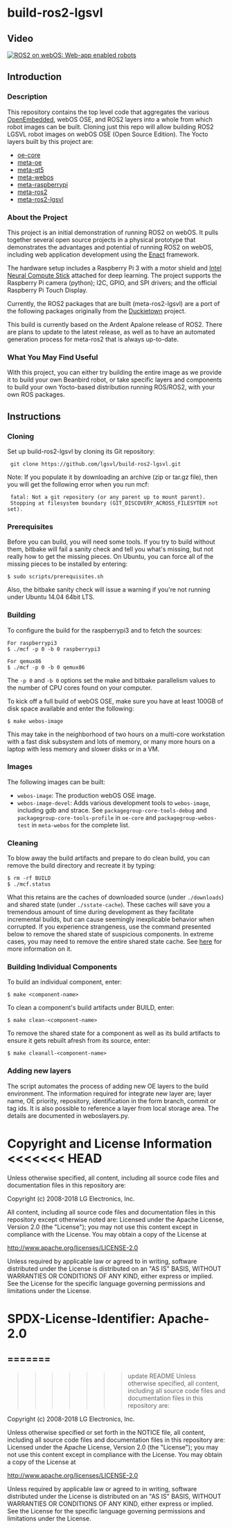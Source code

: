 

build-ros2-lgsvl
================

## Video

[![ROS2 on webOS: Web-app enabled robots](http://img.youtube.com/vi/lCGa7LkDNp0/0.jpg)](http://www.youtube.com/watch?v=lCGa7LkDNp0)



## Introduction

### Description

This repository contains the top level code that aggregates the various [OpenEmbedded](http://openembedded.org), webOS OSE, and ROS2 layers into a whole from which robot images can be built. Cloning just this repo will allow building ROS2 LGSVL robot images on webOS OSE (Open Source Edition). The Yocto layers built by this project are:

* [oe-core](https://github.com/openembedded/openembedded-core)
* [meta-oe](https://github.com/openembedded/meta-openembedded)
* [meta-qt5](https://github.com/meta-qt5/meta-qt5)
* [meta-webos](https://github.com/webosose/meta-webosose)
* [meta-raspberrypi](http://git.yoctoproject.org/cgit.cgi/meta-raspberrypi)
* [meta-ros2](https://github.com/lgsvl/meta-ros2)
* [meta-ros2-lgsvl](https://github.com/lgsvl/meta-ros2-lgsvl)

### About the Project

This project is an initial demonstration of running ROS2 on webOS. It pulls together several open source projects in a physical prototype that demonstrates the advantages and potential of running ROS2 on webOS, including web application development using the [Enact](https://enactjs.com/) framework. 

The hardware setup includes a Raspberry Pi 3 with a motor shield and [Intel Neural Compute Stick](https://developer.movidius.com/) attached for deep learning. The project supports the Raspberry Pi camera (python); I2C, GPIO, and SPI drivers; and the official Raspberry Pi Touch Display.

Currently, the ROS2 packages that are built (meta-ros2-lgsvl) are a port of the following packages originally from the [Duckietown](http://duckietown.org/) project.

This build is currently based on the Ardent Apalone release of ROS2. There are plans to update to the latest release, as well as to have an automated generation process for meta-ros2 that is always up-to-date.

### What You May Find Useful

With this project, you can either try building the entire image as we provide it to build your own Beanbird robot, or take specific layers and components to build your own Yocto-based distribution running ROS/ROS2, with your own ROS packages.	



## Instructions

### Cloning

Set up build-ros2-lgsvl by cloning its Git repository:

     git clone https://github.com/lgsvl/build-ros2-lgsvl.git

Note: If you populate it by downloading an archive (zip or tar.gz file), then you will get the following error when you run mcf:

     fatal: Not a git repository (or any parent up to mount parent).
     Stopping at filesystem boundary (GIT_DISCOVERY_ACROSS_FILESYTEM not set).


### Prerequisites
Before you can build, you will need some tools.  If you try to build without them, bitbake will fail a sanity check and tell you what's missing, but not really how to get the missing pieces. On Ubuntu, you can force all of the missing pieces to be installed by entering:

    $ sudo scripts/prerequisites.sh

Also, the bitbake sanity check will issue a warning if you're not running under Ubuntu 14.04 64bit LTS.


### Building
To configure the build for the raspberrypi3 and to fetch the sources:

    For raspberrypi3
    $ ./mcf -p 0 -b 0 raspberrypi3

    For qemux86
    $ ./mcf -p 0 -b 0 qemux86

The `-p 0` and `-b 0` options set the make and bitbake parallelism values to the number of CPU cores found on your computer.

To kick off a full build of webOS OSE, make sure you have at least 100GB of disk space available and enter the following:

    $ make webos-image

This may take in the neighborhood of two hours on a multi-core workstation with a fast disk subsystem and lots of memory, or many more hours on a laptop with less memory and slower disks or in a VM.


### Images
The following images can be built:

- `webos-image`: The production webOS OSE image.
- `webos-image-devel`: Adds various development tools to `webos-image`, including gdb and strace. See `packagegroup-core-tools-debug` and `packagegroup-core-tools-profile` in `oe-core` and `packagegroup-webos-test` in `meta-webos` for the complete list.


### Cleaning
To blow away the build artifacts and prepare to do clean build, you can remove the build directory and recreate it by typing:

    $ rm -rf BUILD
    $ ./mcf.status

What this retains are the caches of downloaded source (under `./downloads`) and shared state (under `./sstate-cache`). These caches will save you a tremendous amount of time during development as they facilitate incremental builds, but can cause seemingly inexplicable behavior when corrupted. If you experience strangeness, use the command presented below to remove the shared state of suspicious components. In extreme cases, you may need to remove the entire shared state cache. See [here](https://www.yoctoproject.org/docs/current/ref-manual/ref-manual.html#shared-state-cache) for more information on it.


### Building Individual Components
To build an individual component, enter:

    $ make <component-name>

To clean a component's build artifacts under BUILD, enter:

    $ make clean-<component-name>

To remove the shared state for a component as well as its build artifacts to ensure it gets rebuilt afresh from its source, enter:

    $ make cleanall-<component-name>

### Adding new layers
The script automates the process of adding new OE layers to the build environment.  The information required for integrate new layer are; layer name, OE priority, repository, identification in the form branch, commit or tag ids. It is also possible to reference a layer from local storage area.  The details are documented in weboslayers.py.



Copyright and License Information
<<<<<<< HEAD
=================================
Unless otherwise specified, all content, including all source code files and documentation files in this repository are:

Copyright (c) 2008-2018 LG Electronics, Inc.

All content, including all source code files and documentation files in this repository except otherwise noted are: Licensed under the Apache License, Version 2.0 (the "License"); you may not use this content except in compliance with the License. You may obtain a copy of the License at

http://www.apache.org/licenses/LICENSE-2.0

Unless required by applicable law or agreed to in writing, software distributed under the License is distributed on an "AS IS" BASIS, WITHOUT WARRANTIES OR CONDITIONS OF ANY KIND, either express or implied. See the License for the specific language governing permissions and limitations under the License.

SPDX-License-Identifier: Apache-2.0
=======
=======
---------------------------------
>>>>>>> update README
Unless otherwise specified, all content, including all source code files and
documentation files in this repository are:

Copyright (c) 2008-2018 LG Electronics, Inc.

Unless otherwise specified or set forth in the NOTICE file, all content,
including all source code files and documentation files in this repository are:
Licensed under the Apache License, Version 2.0 (the "License");
you may not use this content except in compliance with the License.
You may obtain a copy of the License at

http://www.apache.org/licenses/LICENSE-2.0

Unless required by applicable law or agreed to in writing, software
distributed under the License is distributed on an "AS IS" BASIS,
WITHOUT WARRANTIES OR CONDITIONS OF ANY KIND, either express or implied.
See the License for the specific language governing permissions and
limitations under the License.
